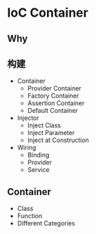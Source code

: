 # IoC Container

## Why

## 构建

- Container
  - Provider Container
  - Factory Container
  - Assertion Container
  - Default Container
- Injector
  - Inject Class
  - Inject Parameter
  - Inject at Construction
- Wiring
  - Binding
  - Provider
  - Service

## Container

- Class
- Function
- Different Categories
